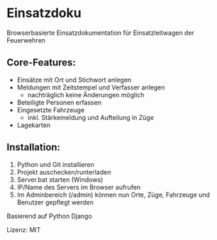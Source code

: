 # Einsatzdoku
Browserbasierte Einsatzdokumentation für Einsatzleitwagen der Feuerwehren



Core-Features:
-
 - Einsätze mit Ort und Stichwort anlegen
 - Meldungen mit Zeitstempel und Verfasser anlegen
    - nachträglich keine Änderungen möglich
 - Beteiligte Personen erfassen
 - Eingesetzte Fahrzeuge
   - inkl. Stärkemeldung und Aufteilung in Züge
 - Lagekarten
 

Installation:
-
1. Python und Git installieren
2. Projekt auschecken/runterladen
3. Server.bat starten (Windows)
4. IP/Name des Servers im Browser aufrufen
5. Im Adminbereich (/admin) können nun Orte, Züge, Fahrzeuge und Benutzer gepflegt werden

Basierend auf Python Django


Lizenz: MIT
